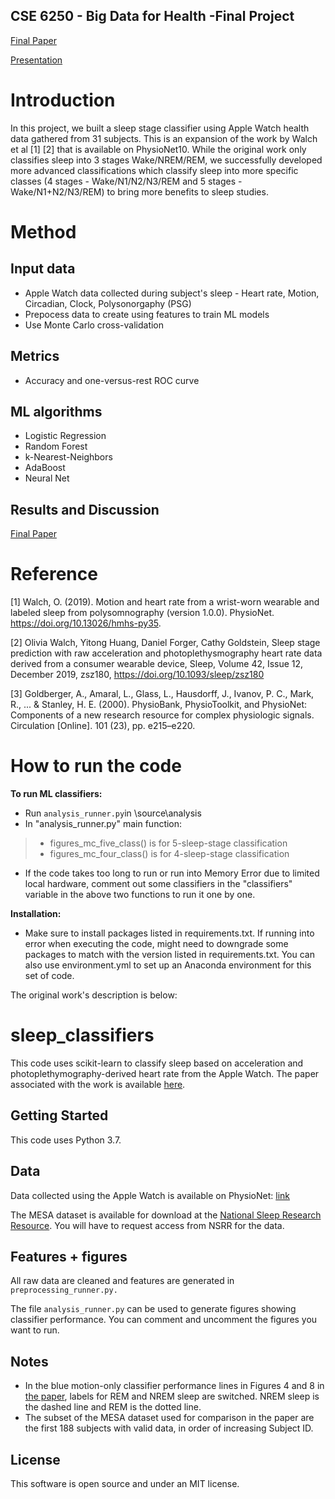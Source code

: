 ## CSE 6250 - Big Data for Health -Final Project
[Final Paper](https://github.com/trantonnq/ClassifySleepStages/blob/47a9c3eb498bcb99d1856fa406195c63c0e87fd8/Final%20Paper%20-%20Identifying%20NREM%20Sleep%20Stages%20in%20Consumer%20Wearables.pdf)

[Presentation](https://www.youtube.com/watch?v=xS4Df2oXbMg)

# Introduction
In this project, we built a sleep stage classifier using Apple Watch health data gathered from 31 subjects. This is an expansion of the work by Walch et al [1] [2] that is available on PhysioNet10. While the original work only classifies sleep into 3 stages Wake/NREM/REM, we successfully developed more advanced classifications which classify sleep into more specific classes (4 stages - Wake/N1/N2/N3/REM and 5 stages - Wake/N1+N2/N3/REM) to bring more benefits to sleep studies.

# Method

## Input data
- Apple Watch data collected during subject's sleep - Heart rate, Motion, Circadian, Clock, Polysonorgaphy (PSG)
- Prepocess data to create using features to train ML models
- Use Monte Carlo cross-validation 

## Metrics
- Accuracy and one-versus-rest ROC curve

## ML algorithms 
- Logistic Regression
- Random Forest
- k-Nearest-Neighbors
- AdaBoost
- Neural Net

## Results and Discussion
[Final Paper](https://github.com/trantonnq/ClassifySleepStages/blob/47a9c3eb498bcb99d1856fa406195c63c0e87fd8/Final%20Paper%20-%20Identifying%20NREM%20Sleep%20Stages%20in%20Consumer%20Wearables.pdf)

# Reference
[1] Walch, O. (2019). Motion and heart rate from a wrist-worn wearable and labeled sleep from polysomnography (version 1.0.0). PhysioNet. https://doi.org/10.13026/hmhs-py35.

[2] Olivia Walch, Yitong Huang, Daniel Forger, Cathy Goldstein, Sleep stage prediction with raw acceleration and photoplethysmography heart rate data derived from a consumer wearable device, Sleep, Volume 42, Issue 12, December 2019, zsz180, https://doi.org/10.1093/sleep/zsz180

[3] Goldberger, A., Amaral, L., Glass, L., Hausdorff, J., Ivanov, P. C., Mark, R., ... & Stanley, H. E. (2000). PhysioBank, PhysioToolkit, and PhysioNet: Components of a new research resource for complex physiologic signals. Circulation [Online]. 101 (23), pp. e215–e220.

# How to run the code

**To run ML classifiers:**
- Run ```analysis_runner.py```in \source\analysis
- In "analysis_runner.py" main function:
>- figures_mc_five_class() is for 5-sleep-stage classification
>- figures_mc_four_class() is for 4-sleep-stage classification
- If the code takes too long to run or run into Memory Error due to limited local hardware, comment out some classifiers in the "classifiers" variable in the above two functions to run it one by one. 


**Installation:**
- Make sure to install packages listed in requirements.txt. If running into error when executing the code, might need to downgrade some packages to match with the version listed in requirements.txt.  You can also use environment.yml to set up an Anaconda environment for this set of code.

The original work's description is below:

# sleep_classifiers

This code uses scikit-learn to classify sleep based on acceleration and photoplethymography-derived heart rate from the Apple Watch. The paper associated with the work is available [here](https://academic.oup.com/sleep/article/42/12/zsz180/5549536).

## Getting Started

This code uses Python 3.7.

## Data

Data collected using the Apple Watch is available on PhysioNet: [link](https://alpha.physionet.org/content/sleep-accel/1.0.0/)

The MESA dataset is available for download at the [National Sleep Research Resource](https://sleepdata.org). You will have to request access from NSRR for the data.

## Features + figures

All raw data are cleaned and features are generated in ```preprocessing_runner.py.```

The file ```analysis_runner.py``` can be used to generate figures showing classifier performance.  You can comment and uncomment the figures you want to run. 

## Notes
- In the blue motion-only classifier performance lines in Figures 4 and 8 in [the paper](https://academic.oup.com/sleep/article/42/12/zsz180/5549536), labels for REM and NREM sleep are switched. NREM sleep is the dashed line and REM is the dotted line.
- The subset of the MESA dataset used for comparison in the paper are the first 188 subjects with valid data, in order of increasing Subject ID.

## License

This software is open source and under an MIT license.
